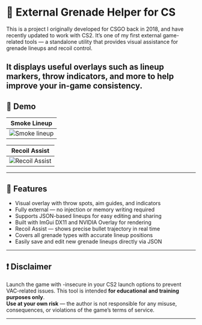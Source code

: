 # 🎯 External Grenade Helper for CS

This is a project I originally developed for CSGO back in 2018, and have recently updated to work with CS2. It’s one of my first external game-related tools — a standalone utility that provides visual assistance for grenade lineups and recoil control.

It displays useful overlays such as lineup markers, throw indicators, and more to help improve your in-game consistency.
---

## 📸 Demo

| Smoke Lineup |
|--------------|
| ![Smoke lineup](Media/smoke.gif) |

| Recoil Assist |
|--------------|
| ![Recoil Assist](Media/recoil.gif) |
---

## 🧠 Features

- Visual overlay with throw spots, aim guides, and indicators
- Fully external — no injection or memory writing required
- Supports JSON-based lineups for easy editing and sharing
- Built with ImGui DX11 and NVIDIA Overlay for rendering
- Recoil Assist — shows precise bullet trajectory in real time
- Covers all grenade types with accurate lineup positions
- Easily save and edit new grenade lineups directly via JSON

---

## ❗ Disclaimer

Launch the game with -insecure in your CS2 launch options to prevent VAC-related issues.
This tool is intended **for educational and training purposes only**.  
**Use at your own risk** — the author is not responsible for any misuse, consequences, or violations of the game’s terms of service.

---